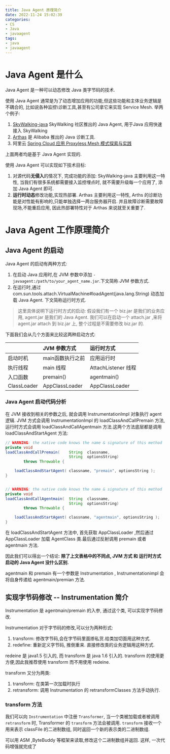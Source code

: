 ```yaml
---
title: Java Agent 原理简介
date: 2022-11-24 15:02:39
categories:
- CS
- Java
- javaagent
tags:
- java
- javaagent
---
```


# Java Agent 是什么
Java Agent 是一种可以动态修改 Java 类字节码的技术.

使用 Java Agent 通常是为了动态增加应用的功能,但这些功能和主体业务逻辑是不耦合的, 比如说各种监控\诊断工具,甚至有公司拿它来实现 Service Mesh.
举两个例子:
1. [SkyWalking-java](https://github.com/apache/skywalking-java) SkyWalking 社区推出的 Java Agent, 用于Java 应用快速接入 SkyWalking
2. [Arthas](https://github.com/alibaba/arthas) 是 Alibaba 推出的 Java 诊断工具.
3. 阿里云 [Spring Cloud 应用 Proxyless Mesh 模式探索与实践](https://mp.weixin.qq.com/s/HjQUvTlAXuI3y_azlSh2Pw)

上面两者均是基于 Java Agent 实现的.

使用 Java Agent 可以实现如下技术目标:
1. 对源代码**无侵入**的情况下, 完成功能的添加: SkyWalking-java 主要利用这一特性, 当我们有很多系统都需要接入监控埋点时, 就不需要升级每一个应用了, 添加 Java Agent 即可.
2. **运行时动态**修改功能,实现热部署. Arthas 主要利用这一特性, Arths 的诊断功能是对性能有影响的,只能单独选择一两台服务器开启. 并且故障诊断需要故障现场,不能重启应用, 因此热部署特性对于 Arthas 来说就至关重要了.


# Java Agent 工作原理简介
## Java Agent 的启动
Java Agent 的启动有两种方式:
1. 在启动 Java 应用时,在 JVM 参数中添加 `-javaagent:/path/to/your_agent_name.jar`.下文简称 JVM 参数方式.
2. 在运行时,通过 com.sun.tools.attach.VirtualMachine#loadAgent(java.lang.String) 动态加载 Java Agent. 下文简称运行时方式.

> 这里具体说明下运行时方式的启动: 假设我们有一个 biz.jar 是我们的业务应用,  agent.jar 是我们的 Java Agent. 我们可以在启动一个 attach.jar ,来将 agent.jar  attach 到 biz.jar 上, 整个过程是不需要修改 biz.jar 的.

下面我们会从几个方面来比较这两种启动方式:


|                | JVM 参数方式     | 运行时方式          |
| :------------- | :------------- | :----------------- |
| 启动时机        | main函数执行之前  | 应用运行时          |
| 执行线程        | main 线程       | AttachListener 线程 |
| 入口函数        | premain()       | agentmain()        |
| ClassLoader    | AppClassLoader | AppClassLoader     |


### Java Agent 启动代码分析
在 JVM 接收到相关的参数之后, 就会调用 InstrumentationImpl 对象执行 agent 逻辑. JVM 方式会调用 InstrumentationImpl 的 loadClassAndCallPremain 方法, 运行时方式会调用 loadClassAndCallAgentmain 方法.这两个方法底层都是调用  loadClassAndStartAgent 方法:  

``` java
// WARNING: the native code knows the name & signature of this method
private void
loadClassAndCallPremain(    String  classname,
                            String  optionsString)
        throws Throwable {

    loadClassAndStartAgent( classname, "premain", optionsString );
}


// WARNING: the native code knows the name & signature of this method
private void
loadClassAndCallAgentmain(  String  classname,
                            String  optionsString)
        throws Throwable {

    loadClassAndStartAgent( classname, "agentmain", optionsString );
}
```

在 loadClassAndStartAgent 方法中, 首先获取 AppClassLoader ,然后通过 AppClassLoader 加载 AgentClass 类.最后通过反射调用 premain 或者 agentmain 方法.

因此我们可以得出一个结论: **除了上文表格中的不同点, JVM 方式 和 运行时方式启动的 Java Agent 没什么区别.**


agentmain 和 premain 有一个参数是 Instrumentation , Instrumentationimpl 会将自身传递给 agentmain/premian 方法.


## 实现字节码修改 -- Instrumentation 简介
Instrumentation 是 agentmain/premain 的入参, 通过这个类, 可以实现字节码修改.

Instrumentation 对于字节码的修改,可以分为两种形式:
1. transform: 修改字节码,会在字节码里面掺私货.给类加切面用这种方式.
2. redefine: 重新定义字节码, 推倒重来. 直接修改类的业务逻辑用这种方式.

redeine 是 java1.5 引入的, 而 transform 是 java 1.6 引入的. transform 的使用更方便,因此我推荐使用 transform 而不用使用 redeine.

transform 又分为两类:
1. transform: 在类第一次加载时执行
2. retransform: 调用 Instrumentation 的 retransformClasses 方法手动执行.


### transform 方法
我们可以向 `Instrumentation` 中注册 `Transformer`, 当一个类被加载或者被调用 `retransform` 时, Transformer 的 `transform` 方法会被调用. `transform` 接收一个用来表示 classFile 的二进制数组, 同时返回一个新的表示类的二进制数组.

可以用 ASM ,ByteBuddy 等框架来读取,修改这个二进制数组并返回. 这样, 一次代码增强就完成了
